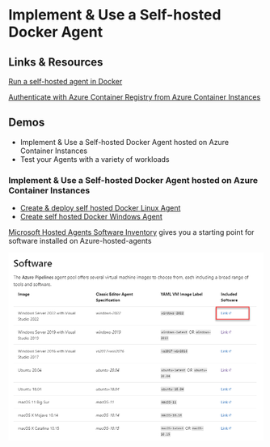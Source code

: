 # Implement & Use a Self-hosted Docker Agent

## Links & Resources

[Run a self-hosted agent in Docker](https://learn.microsoft.com/en-us/azure/devops/pipelines/agents/docker?view=azure-devops)

[Authenticate with Azure Container Registry from Azure Container Instances](https://learn.microsoft.com/en-us/azure/container-registry/container-registry-auth-aci)

## Demos

- Implement & Use a Self-hosted Docker Agent hosted on Azure Container Instances
- Test your Agents with a variety of workloads

### Implement & Use a Self-hosted Docker Agent hosted on Azure Container Instances

- [Create & deploy self hosted Docker Linux Agent](./linux-agent)
- [Create self hosted Docker Windows Agent](./win-agent)

[Microsoft Hosted Agents Software Inventory](https://learn.microsoft.com/en-us/azure/devops/pipelines/agents/hosted?view=azure-devops&tabs=yaml) gives you a starting point for software installed on Azure-hosted-agents

![inventory](_images/inventory.png)